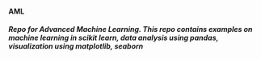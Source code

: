 #### AML
##### Repo for Advanced Machine Learning. This repo contains examples on machine learning in scikit learn, data analysis using pandas, visualization using matplotlib, seaborn
